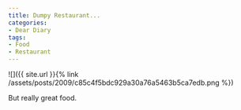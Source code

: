 ```yaml
---
title: Dumpy Restaurant...
categories:
- Dear Diary
tags:
- Food
- Restaurant
---
```


![]({{ site.url }}{% link /assets/posts/2009/c85c4f5bdc929a30a76a5463b5ca7edb.png %})
  



But really great food.

